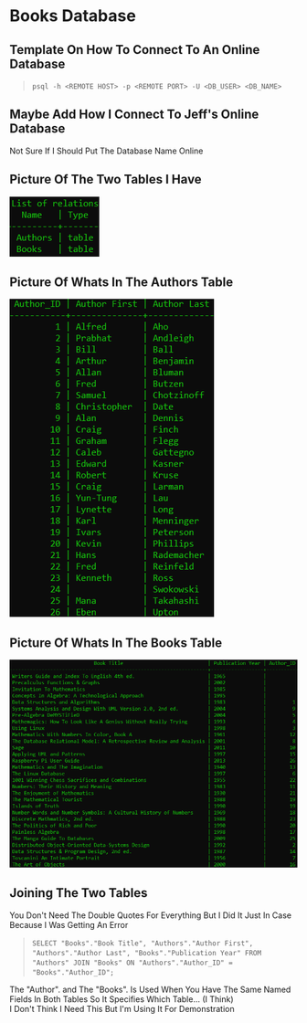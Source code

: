 # Books Database  

## Template On How To Connect To An Online Database  

>``psql -h <REMOTE HOST> -p <REMOTE PORT> -U <DB_USER> <DB_NAME>``    

## Maybe Add How I Connect To Jeff's Online Database  

Not Sure If I Should Put The Database Name Online  

## Picture Of The Two Tables I Have  

![Both Tables](Tables.png)  

## Picture Of Whats In The Authors Table  

![Authors Table](Authors_Table.png)  

## Picture Of Whats In The Books Table  

![Books Table](Books_Table.png)  

## Joining The Two Tables  

You Don't Need The Double Quotes For Everything But I Did It Just In Case Because I Was Getting An Error

>``SELECT "Books"."Book Title", "Authors"."Author First", "Authors"."Author Last", "Books"."Publication Year" FROM "Authors" JOIN "Books" ON "Authors"."Author_ID" = "Books"."Author_ID";``  

The "Author". and The "Books". Is Used When You Have The Same Named Fields In Both Tables So It Specifies Which Table... (I Think)  
I Don't Think I Need This But I'm Using It For Demonstration  

